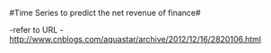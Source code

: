 #Time Series to predict the net revenue of finance#


-refer to URL
 -http://www.cnblogs.com/aquastar/archive/2012/12/16/2820106.html